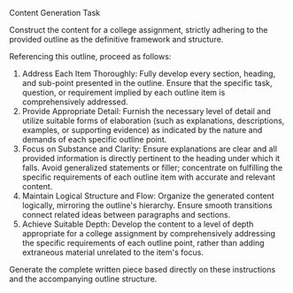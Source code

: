 Content Generation Task

Construct the content for a college assignment, strictly adhering to the provided outline as the definitive framework and structure.

Referencing this outline, proceed as follows:

1.  Address Each Item Thoroughly: Fully develop every section, heading, and sub-point presented in the outline. Ensure that the specific task, question, or requirement implied by each outline item is comprehensively addressed.
2.  Provide Appropriate Detail: Furnish the necessary level of detail and utilize suitable forms of elaboration (such as explanations, descriptions, examples, or supporting evidence) as indicated by the nature and demands of each specific outline point.
3.  Focus on Substance and Clarity: Ensure explanations are clear and all provided information is directly pertinent to the heading under which it falls. Avoid generalized statements or filler; concentrate on fulfilling the specific requirements of each outline item with accurate and relevant content.
4.  Maintain Logical Structure and Flow: Organize the generated content logically, mirroring the outline's hierarchy. Ensure smooth transitions connect related ideas between paragraphs and sections.
5.  Achieve Suitable Depth: Develop the content to a level of depth appropriate for a college assignment by comprehensively addressing the specific requirements of each outline point, rather than adding extraneous material unrelated to the item's focus.

Generate the complete written piece based directly on these instructions and the accompanying outline structure.
